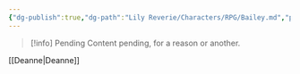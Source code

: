 ```yaml
---
{"dg-publish":true,"dg-path":"Lily Reverie/Characters/RPG/Bailey.md","permalink":"/lily-reverie/characters/rpg/bailey/","created":"2023-06-29T02:57:43.952-03:00","updated":"2024-01-21T01:41:25.430-03:00"}
---
```



>[!info] Pending
>Content pending, for a reason or another.

[[Deanne\|Deanne]]

